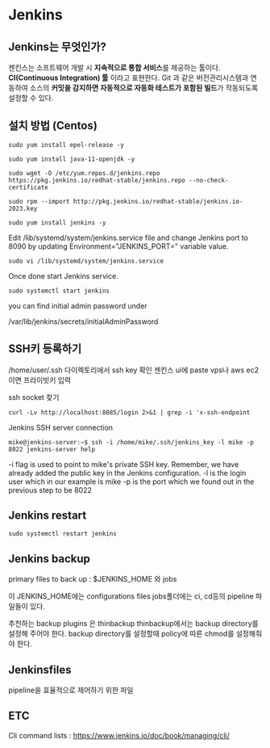# Jenkins
## Jenkins는 무엇인가?
젠킨스는 소프트웨어 개발 시 **지속적으로 통합 서비스**를 제공하는 툴이다. **CI(Continuous Integration) 툴** 이라고 표현한다. Git 과 같은 버전관리시스템과 연동하여 소스의 **커밋을 감지하면 자동적으로 자동화 테스트가 포함된 빌드**가 작동되도록 설정할 수 있다.


## 설치 방법 (Centos)
`sudo yum install epel-release -y`

`sudo yum install java-11-openjdk -y`

`sudo wget -O /etc/yum.repos.d/jenkins.repo https://pkg.jenkins.io/redhat-stable/jenkins.repo --no-check-certificate`

`sudo rpm --import http://pkg.jenkins.io/redhat-stable/jenkins.io-2023.key`

`sudo yum install jenkins -y`

Edit /lib/systemd/system/jenkins.service file and change Jenkins port to 8090 by updating Environment="JENKINS_PORT=" variable value.

`sudo vi /lib/systemd/system/jenkins.service`

Once done start Jenkins service.

`sudo systemctl start jenkins`

you can find initial admin password under

/var/lib/jenkins/secrets/initialAdminPassword

## SSH키 등록하기
/home/user/.ssh 다이렉토리에서 ssh key 확인 젠킨스 ui에 paste
vps나 aws ec2이면 프라이빗키 입력

ssh socket 찾기

`curl -Lv http://localhost:8085/login 2>&1 | grep -i 'x-ssh-endpoint`

Jenkins SSH server connection

`mike@jenkins-server:~$ ssh -i /home/mike/.ssh/jenkins_key -l mike -p 8022 jenkins-server help`

-i flag is used to point to mike's private SSH key. Remember, we have already added the public key in the Jenkins configuration.
-l is the login user which in our example is mike
-p is the port which we found out in the previous step to be 8022

## Jenkins restart
`sudo systemctl restart jenkins`

## Jenkins backup

primary files to back up : $JENKINS_HOME 와 jobs

이 JENKINS_HOME에는 configurations files
jobs폴더에는 ci, cd등의 pipeline 파일들이 있다.

추천하는 backup plugins 은 thinbackup
thinbackup에서는 backup directory를 설정해 주어야 한다.
backup directory를 설정할때 policy에 따른 chmod를 설정해줘야 한다.

## Jenkinsfiles
pipeline을 효율적으로 제어하기 위한 파일

## ETC
Cli command lists :
https://www.jenkins.io/doc/book/managing/cli/